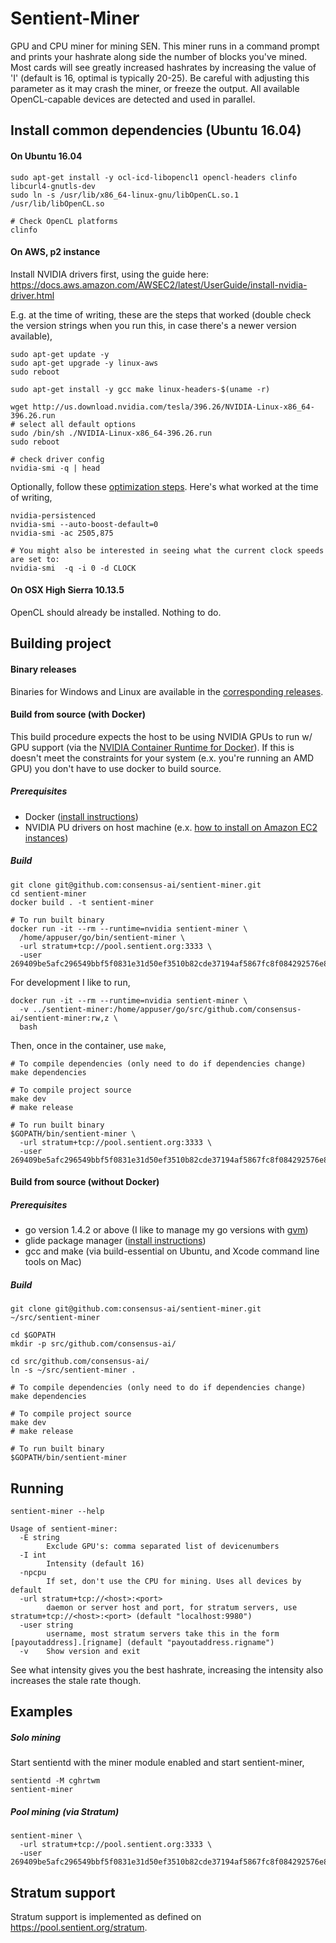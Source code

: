 # Sentient-Miner

GPU and CPU miner for mining SEN. This miner runs in a command prompt and prints your hashrate along side the number of blocks you've mined. Most cards will see greatly increased hashrates by increasing the value of 'I' (default is 16, optimal is typically 20-25). Be careful with adjusting this parameter as it may crash the miner, or freeze the output. All available OpenCL-capable devices are detected and used in parallel.


## Install common dependencies (Ubuntu 16.04)

#### On Ubuntu 16.04

```shell
sudo apt-get install -y ocl-icd-libopencl1 opencl-headers clinfo libcurl4-gnutls-dev
sudo ln -s /usr/lib/x86_64-linux-gnu/libOpenCL.so.1 /usr/lib/libOpenCL.so

# Check OpenCL platforms
clinfo
```

#### On AWS, p2 instance

Install NVIDIA drivers first, using the guide here: https://docs.aws.amazon.com/AWSEC2/latest/UserGuide/install-nvidia-driver.html

E.g. at the time of writing, these are the steps that worked (double check the version strings when you run this, in case there's a newer version available),

```shell
sudo apt-get update -y
sudo apt-get upgrade -y linux-aws
sudo reboot

sudo apt-get install -y gcc make linux-headers-$(uname -r)

wget http://us.download.nvidia.com/tesla/396.26/NVIDIA-Linux-x86_64-396.26.run
# select all default options
sudo /bin/sh ./NVIDIA-Linux-x86_64-396.26.run
sudo reboot

# check driver config
nvidia-smi -q | head
```

Optionally, follow these [optimization steps](https://docs.aws.amazon.com/AWSEC2/latest/UserGuide/optimize_gpu.html). Here's what worked at the time of writing,

```shell
nvidia-persistenced
nvidia-smi --auto-boost-default=0
nvidia-smi -ac 2505,875

# You might also be interested in seeing what the current clock speeds are set to:
nvidia-smi  -q -i 0 -d CLOCK
```

#### On OSX High Sierra 10.13.5

OpenCL should already be installed. Nothing to do.

## Building project

#### Binary releases

Binaries for Windows and Linux are available in the [corresponding releases](https://github.com/consensus-ai/sentient-miner/releases).

#### Build from source (with Docker)

This build procedure expects the host to be using NVIDIA GPUs to run w/ GPU support (via the [NVIDIA Container Runtime for Docker](https://github.com/NVIDIA/nvidia-docker)). If this is doesn't meet the constraints for your system (e.x. you're running an AMD GPU) you don't have to use docker to build source.

##### Prerequisites

* Docker ([install instructions](https://docs.docker.com/install/))
* NVIDIA PU drivers on host machine (e.x. [how to install on Amazon EC2 instances](https://docs.aws.amazon.com/AWSEC2/latest/UserGuide/install-nvidia-driver.html))

##### Build

```shell
git clone git@github.com:consensus-ai/sentient-miner.git
cd sentient-miner
docker build . -t sentient-miner

# To run built binary
docker run -it --rm --runtime=nvidia sentient-miner \
  /home/appuser/go/bin/sentient-miner \
  -url stratum+tcp://pool.sentient.org:3333 \
  -user 269409be5afc296549bbf5f0831e31d50ef3510b82cde37194af5867fc8f084292576e8dad85.julian
```

For development I like to run,

```shell
docker run -it --rm --runtime=nvidia sentient-miner \
  -v ../sentient-miner:/home/appuser/go/src/github.com/consensus-ai/sentient-miner:rw,z \
  bash
```

Then, once in the container, use `make`,

```shell
# To compile dependencies (only need to do if dependencies change)
make dependencies

# To compile project source
make dev
# make release

# To run built binary
$GOPATH/bin/sentient-miner \
  -url stratum+tcp://pool.sentient.org:3333 \
  -user 269409be5afc296549bbf5f0831e31d50ef3510b82cde37194af5867fc8f084292576e8dad85.julian
```

#### Build from source (without Docker)

##### Prerequisites

* go version 1.4.2 or above (I like to manage my go versions with [gvm](https://github.com/moovweb/gvm))
* glide package manager ([install instructions](https://github.com/Masterminds/glide#install))
* gcc and make (via build-essential on Ubuntu, and Xcode command line tools on Mac)

##### Build

```shell
git clone git@github.com:consensus-ai/sentient-miner.git ~/src/sentient-miner

cd $GOPATH
mkdir -p src/github.com/consensus-ai/

cd src/github.com/consensus-ai/
ln -s ~/src/sentient-miner .

# To compile dependencies (only need to do if dependencies change)
make dependencies

# To compile project source
make dev
# make release

# To run built binary
$GOPATH/bin/sentient-miner
```

## Running

```shell
sentient-miner --help
```

```
Usage of sentient-miner:
  -E string
    	Exclude GPU's: comma separated list of devicenumbers
  -I int
    	Intensity (default 16)
  -npcpu
    	If set, don't use the CPU for mining. Uses all devices by default
  -url stratum+tcp://<host>:<port>
    	daemon or server host and port, for stratum servers, use stratum+tcp://<host>:<port> (default "localhost:9980")
  -user string
    	username, most stratum servers take this in the form [payoutaddress].[rigname] (default "payoutaddress.rigname")
  -v	Show version and exit
```

See what intensity gives you the best hashrate, increasing the intensity also increases the stale rate though.

## Examples

##### Solo mining

Start sentientd with the miner module enabled and start sentient-miner,

```shell
sentientd -M cghrtwm
sentient-miner
```

##### Pool mining (via Stratum)

```shell
sentient-miner \
  -url stratum+tcp://pool.sentient.org:3333 \
  -user 269409be5afc296549bbf5f0831e31d50ef3510b82cde37194af5867fc8f084292576e8dad85.julian
```

## Stratum support

Stratum support is implemented as defined on https://pool.sentient.org/stratum.
